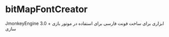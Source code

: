 # bitMapFontCreator
JmonkeyEngine 3.0 + ابزاری برای ساخت فونت فارسی برای استفاده در موتور بازی سازی
